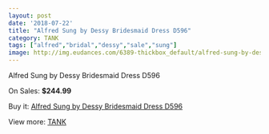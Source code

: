 ```yaml
---
layout: post
date: '2018-07-22'
title: "Alfred Sung by Dessy Bridesmaid Dress D596"
category: TANK
tags: ["alfred","bridal","dessy","sale","sung"]
image: http://img.eudances.com/6389-thickbox_default/alfred-sung-by-dessy-bridesmaid-dress-d596.jpg
---
```

Alfred Sung by Dessy Bridesmaid Dress D596

On Sales: **$244.99**
<a href="https://www.eudances.com/en/tank/2320-alfred-sung-by-dessy-bridesmaid-dress-d596.html"><amp-img layout="responsive" width="600" height="600" src="//img.eudances.com/6389-thickbox_default/alfred-sung-by-dessy-bridesmaid-dress-d596.jpg" alt="Alfred Sung by Dessy Bridesmaid Dress D596 0" /></a>
<a href="https://www.eudances.com/en/tank/2320-alfred-sung-by-dessy-bridesmaid-dress-d596.html"><amp-img layout="responsive" width="600" height="600" src="//img.eudances.com/6390-thickbox_default/alfred-sung-by-dessy-bridesmaid-dress-d596.jpg" alt="Alfred Sung by Dessy Bridesmaid Dress D596 1" /></a>

Buy it: [Alfred Sung by Dessy Bridesmaid Dress D596](https://www.eudances.com/en/tank/2320-alfred-sung-by-dessy-bridesmaid-dress-d596.html "Alfred Sung by Dessy Bridesmaid Dress D596")

View more: [TANK](https://www.eudances.com/en/28-tank "TANK")